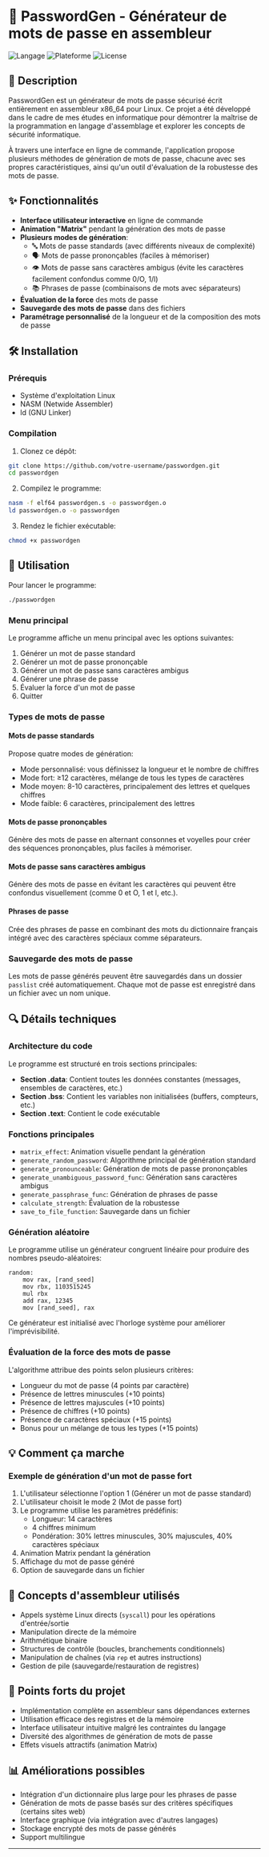 # 🔐 PasswordGen - Générateur de mots de passe en assembleur

![Langage](https://img.shields.io/badge/Langage-Assembleur%20x86__64-blue)
![Plateforme](https://img.shields.io/badge/Plateforme-Linux-orange)
![License](https://img.shields.io/badge/License-MIT-green)

## 📝 Description

PasswordGen est un générateur de mots de passe sécurisé écrit entièrement en assembleur x86_64 pour Linux. Ce projet a été développé dans le cadre de mes études en informatique pour démontrer la maîtrise de la programmation en langage d'assemblage et explorer les concepts de sécurité informatique.

À travers une interface en ligne de commande, l'application propose plusieurs méthodes de génération de mots de passe, chacune avec ses propres caractéristiques, ainsi qu'un outil d'évaluation de la robustesse des mots de passe.

## ✨ Fonctionnalités

- **Interface utilisateur interactive** en ligne de commande
- **Animation "Matrix"** pendant la génération des mots de passe
- **Plusieurs modes de génération**:
  - 🔤 Mots de passe standards (avec différents niveaux de complexité)
  - 🗣️ Mots de passe prononçables (faciles à mémoriser)
  - 👁️ Mots de passe sans caractères ambigus (évite les caractères facilement confondus comme 0/O, 1/l)
  - 📚 Phrases de passe (combinaisons de mots avec séparateurs)
- **Évaluation de la force** des mots de passe
- **Sauvegarde des mots de passe** dans des fichiers
- **Paramétrage personnalisé** de la longueur et de la composition des mots de passe

## 🛠️ Installation

### Prérequis

- Système d'exploitation Linux
- NASM (Netwide Assembler)
- ld (GNU Linker)

### Compilation

1. Clonez ce dépôt:
```bash
git clone https://github.com/votre-username/passwordgen.git
cd passwordgen
```

2. Compilez le programme:
```bash
nasm -f elf64 passwordgen.s -o passwordgen.o
ld passwordgen.o -o passwordgen
```

3. Rendez le fichier exécutable:
```bash
chmod +x passwordgen
```

## 🚀 Utilisation

Pour lancer le programme:

```bash
./passwordgen
```

### Menu principal

Le programme affiche un menu principal avec les options suivantes:

1. Générer un mot de passe standard
2. Générer un mot de passe prononçable
3. Générer un mot de passe sans caractères ambigus
4. Générer une phrase de passe
5. Évaluer la force d'un mot de passe
6. Quitter

### Types de mots de passe

#### Mots de passe standards

Propose quatre modes de génération:
- Mode personnalisé: vous définissez la longueur et le nombre de chiffres
- Mode fort: ≥12 caractères, mélange de tous les types de caractères
- Mode moyen: 8-10 caractères, principalement des lettres et quelques chiffres
- Mode faible: 6 caractères, principalement des lettres

#### Mots de passe prononçables

Génère des mots de passe en alternant consonnes et voyelles pour créer des séquences prononçables, plus faciles à mémoriser.

#### Mots de passe sans caractères ambigus

Génère des mots de passe en évitant les caractères qui peuvent être confondus visuellement (comme 0 et O, 1 et l, etc.).

#### Phrases de passe

Crée des phrases de passe en combinant des mots du dictionnaire français intégré avec des caractères spéciaux comme séparateurs.

### Sauvegarde des mots de passe

Les mots de passe générés peuvent être sauvegardés dans un dossier `passlist` créé automatiquement. Chaque mot de passe est enregistré dans un fichier avec un nom unique.

## 🔍 Détails techniques

### Architecture du code

Le programme est structuré en trois sections principales:

- **Section .data**: Contient toutes les données constantes (messages, ensembles de caractères, etc.)
- **Section .bss**: Contient les variables non initialisées (buffers, compteurs, etc.)
- **Section .text**: Contient le code exécutable

### Fonctions principales

- `matrix_effect`: Animation visuelle pendant la génération
- `generate_random_password`: Algorithme principal de génération standard
- `generate_pronounceable`: Génération de mots de passe prononçables
- `generate_unambiguous_password_func`: Génération sans caractères ambigus
- `generate_passphrase_func`: Génération de phrases de passe
- `calculate_strength`: Évaluation de la robustesse
- `save_to_file_function`: Sauvegarde dans un fichier

### Génération aléatoire

Le programme utilise un générateur congruent linéaire pour produire des nombres pseudo-aléatoires:
```assembly
random:
    mov rax, [rand_seed]
    mov rbx, 1103515245
    mul rbx
    add rax, 12345
    mov [rand_seed], rax
```

Ce générateur est initialisé avec l'horloge système pour améliorer l'imprévisibilité.

### Évaluation de la force des mots de passe

L'algorithme attribue des points selon plusieurs critères:
- Longueur du mot de passe (4 points par caractère)
- Présence de lettres minuscules (+10 points)
- Présence de lettres majuscules (+10 points)
- Présence de chiffres (+10 points)
- Présence de caractères spéciaux (+15 points)
- Bonus pour un mélange de tous les types (+15 points)

## 💡 Comment ça marche

### Exemple de génération d'un mot de passe fort

1. L'utilisateur sélectionne l'option 1 (Générer un mot de passe standard)
2. L'utilisateur choisit le mode 2 (Mot de passe fort)
3. Le programme utilise les paramètres prédéfinis:
   - Longueur: 14 caractères
   - 4 chiffres minimum
   - Pondération: 30% lettres minuscules, 30% majuscules, 40% caractères spéciaux
4. Animation Matrix pendant la génération
5. Affichage du mot de passe généré
6. Option de sauvegarde dans un fichier

## 🧠 Concepts d'assembleur utilisés

- Appels système Linux directs (`syscall`) pour les opérations d'entrée/sortie
- Manipulation directe de la mémoire
- Arithmétique binaire
- Structures de contrôle (boucles, branchements conditionnels)
- Manipulation de chaînes (via `rep` et autres instructions)
- Gestion de pile (sauvegarde/restauration de registres)

## 🌟 Points forts du projet

- Implémentation complète en assembleur sans dépendances externes
- Utilisation efficace des registres et de la mémoire
- Interface utilisateur intuitive malgré les contraintes du langage
- Diversité des algorithmes de génération de mots de passe
- Effets visuels attractifs (animation Matrix)

## 📊 Améliorations possibles

- Intégration d'un dictionnaire plus large pour les phrases de passe
- Génération de mots de passe basés sur des critères spécifiques (certains sites web)
- Interface graphique (via intégration avec d'autres langages)
- Stockage encrypté des mots de passe générés
- Support multilingue

---
